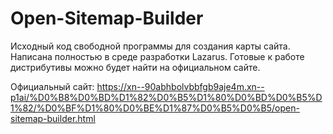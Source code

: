 # Open-Sitemap-Builder
Исходный код свободной программы для создания карты сайта. Написана полностью в среде разработки Lazarus. Готовые к работе дистрибутивы можно будет найти на официальном сайте.

Официальный сайт: https://xn--90abhbolvbbfgb9aje4m.xn--p1ai/%D0%B8%D0%BD%D1%82%D0%B5%D1%80%D0%BD%D0%B5%D1%82/%D0%BF%D1%80%D0%BE%D1%87%D0%B5%D0%B5/open-sitemap-builder.html
